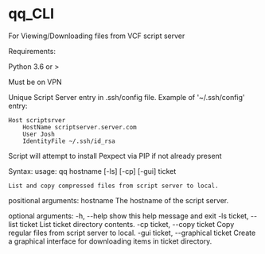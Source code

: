 # qq_CLI


For Viewing/Downloading files from VCF script server

Requirements:

Python 3.6 or >

Must be on VPN

Unique Script Server entry in .ssh/config file. Example of '~/.ssh/config' entry:

```
Host scriptsrver
    HostName scriptserver.server.com
    User Josh
    IdentityFile ~/.ssh/id_rsa
```


Script will attempt to install Pexpect via PIP if not already present


Syntax:
usage: qq hostname [-ls] [-cp] [-gui] ticket

```List and copy compressed files from script server to local.```

positional arguments:
  hostname              The hostname of the script server.

optional arguments:
  -h, --help            show this help message and exit
  -ls ticket, --list ticket
                        List ticket directory contents.
  -cp ticket, --copy ticket
                        Copy regular files from script server to local.
  -gui ticket, --graphical ticket
                        Create a graphical interface for downloading items in ticket directory.
